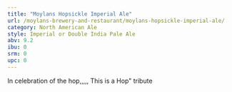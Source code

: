 ```yaml
---
title: "Moylans Hopsickle Imperial Ale"
url: /moylans-brewery-and-restaurant/moylans-hopsickle-imperial-ale/
category: North American Ale
style: Imperial or Double India Pale Ale
abv: 9.2
ibu: 0
srm: 0
upc: 0
---
```

In celebration of the hop,,,,, This is a Hop" tribute
